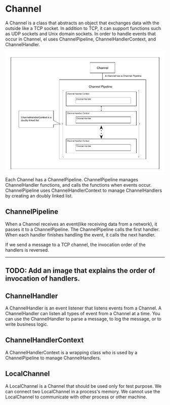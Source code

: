 # Channel

A Channel is a class that abstracts an object that exchanges data with the outside like a TCP socket. In addition to TCP, it can support functions such as UDP sockets and Unix domain sockets.
In order to handle events that occur in Channel, el uses ChannelPipeline, ChannelHandlerContext, and ChannelHandler.

![channel-pipeline-diagram](../images/docs-arch-channel-pipeline.png)

Each Channel has a ChannelPipeline. ChannelPipeline manages ChannelHandler functions, and calls the functions when events occur. ChannelPipeline uses ChannelHandlerContext to manage ChannelHandlers by creating an doubly linked list.

## ChannelPipeline

When a Channel receives an event(like receiving data from a network), it passes it to a ChannelPipeline. The ChannelPipeline calls the first handler. When each handler finishes handling the event, it calls the next handler.

If we send a message to a TCP channel, the invocation order of the handlers is reversed. 

---
TODO: Add an image that explains the order of invocation of handlers.
---

## ChannelHandler

A ChannelHandler is an event listener that listens events from a Channel. A ChannelHandler can listen all types of event from a Channel at a time. You can use the ChannelHandler to parse a message, to log the message, or to write business logic.

## ChannelHandlerContext

A ChannelHandlerContext is a wrapping class who is used by a ChannelPipeline to manage ChannelHandlers. 

## LocalChannel

A LocalChannel is a Channel that should be used only for test purpose. We can connect two LocalChannel in a process's memory. We cannot use the LocalChannel to communicate with other process or other machine.
